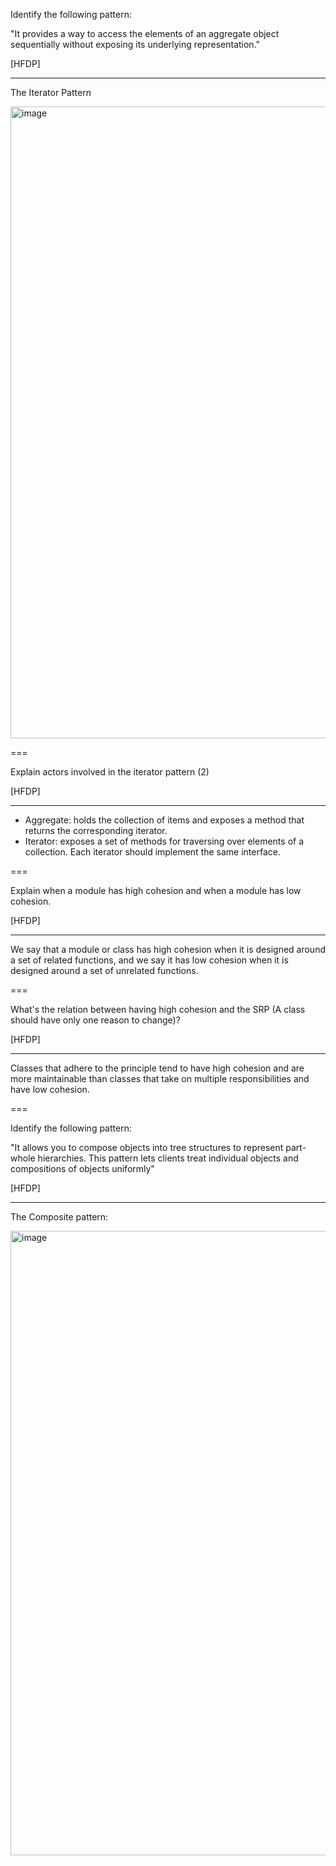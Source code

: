 Identify the following pattern:

"It provides a way to
access the elements of an aggregate object
sequentially without exposing its underlying
representation."

[HFDP]

---

The Iterator Pattern

<img width="1011" alt="image" src="https://user-images.githubusercontent.com/1868409/197758524-3fe87b99-bb2b-445f-8687-8e49761f15f6.png">

===

Explain actors involved in the iterator pattern (2)

[HFDP]

---

- Aggregate: holds the collection of items and exposes a method that returns the corresponding iterator.
- Iterator: exposes a set of methods for traversing over elements of a collection. Each iterator should implement the same interface.

===

Explain when a module has high cohesion and when a module has low cohesion.

[HFDP]

---

We say that a module or
class has high cohesion when it
is designed around a set of related
functions, and we say it has low
cohesion when it is designed around a
set of unrelated functions.

===

What's the relation between having high cohesion and the SRP (A class should have only one
reason to change)?

[HFDP]

---

Classes that adhere to the principle
tend to have high cohesion and are
more maintainable than classes that
take on multiple responsibilities and
have low cohesion.

===

Identify the following pattern:

"It allows you to
compose objects into tree structures to
represent part-whole hierarchies. This pattern
lets clients treat individual objects and
compositions of objects uniformly"

[HFDP]

---

The Composite pattern:

<img width="999" alt="image" src="https://user-images.githubusercontent.com/1868409/197761581-3ebe9865-867c-409a-a022-4843d2309971.png">
